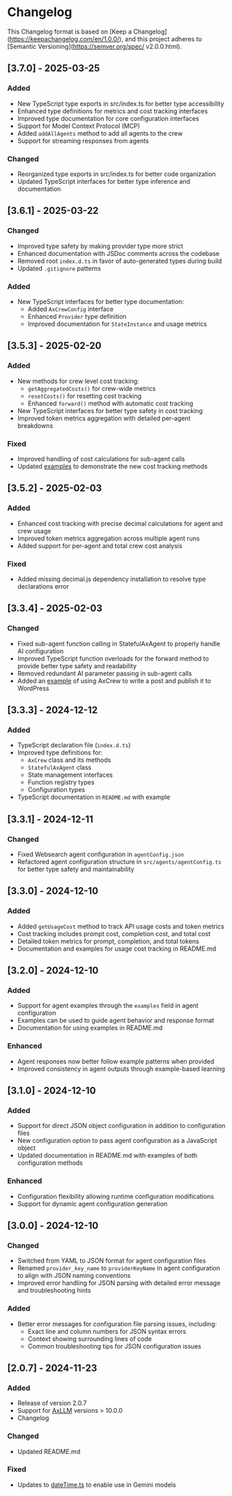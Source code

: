 # Changelog

This Changelog format is based on [Keep a Changelog]
(https://keepachangelog.com/en/1.0.0/), and this project 
adheres to [Semantic Versioning](https://semver.org/spec/
v2.0.0.html).

## [3.7.0] - 2025-03-25

### Added
- New TypeScript type exports in src/index.ts for better type accessibility
- Enhanced type definitions for metrics and cost tracking interfaces
- Improved type documentation for core configuration interfaces
- Support for Model Context Protocol (MCP)
- Added `addAllAgents` method to add all agents to the crew
- Support for streaming responses from agents

### Changed
- Reorganized type exports in src/index.ts for better code organization
- Updated TypeScript interfaces for better type inference and documentation

## [3.6.1] - 2025-03-22

### Changed
- Improved type safety by making provider type more strict
- Enhanced documentation with JSDoc comments across the codebase
- Removed root `index.d.ts` in favor of auto-generated types during build
- Updated `.gitignore` patterns

### Added
- New TypeScript interfaces for better type documentation:
  - Added `AxCrewConfig` interface
  - Enhanced `Provider` type definition
  - Improved documentation for `StateInstance` and usage metrics

## [3.5.3] - 2025-02-20

### Added
- New methods for crew level cost tracking:
  - `getAggregatedCosts()` for crew-wide metrics
  - `resetCosts()` for resetting cost tracking
  - Enhanced `forward()` method with automatic cost tracking
- New TypeScript interfaces for better type safety in cost tracking
- Improved token metrics aggregation with detailed per-agent breakdowns

### Fixed
- Improved handling of cost calculations for sub-agent calls
- Updated [examples](./examples/) to demonstrate the new cost tracking methods

## [3.5.2] - 2025-02-03

### Added
- Enhanced cost tracking with precise decimal calculations for agent and crew usage
- Improved token metrics aggregation across multiple agent runs
- Added support for per-agent and total crew cost analysis

### Fixed
- Added missing decimal.js dependency installation to resolve type declarations error

## [3.3.4] - 2025-02-03

### Changed
- Fixed sub-agent function calling in StatefulAxAgent to properly handle AI configuration
- Improved TypeScript function overloads for the forward method to provide better type safety and readability
- Removed redundant AI parameter passing in sub-agent calls
- Added an [example](examples/write-post-and-publish-to-wordpress.ts) of using AxCrew to write a post and publish it to WordPress

## [3.3.3] - 2024-12-12

### Added
- TypeScript declaration file (`index.d.ts`)
- Improved type definitions for:
  - `AxCrew` class and its methods
  - `StatefulAxAgent` class
  - State management interfaces
  - Function registry types
  - Configuration types
- TypeScript documentation in `README.md` with example

## [3.3.1] - 2024-12-11

### Changed
- Fixed Websearch agent configuration in `agentConfig.json`
- Refactored agent configuration structure in `src/agents/agentConfig.ts` for better type safety and maintainability

## [3.3.0] - 2024-12-10

### Added
- Added `getUsageCost` method to track API usage costs and token metrics
- Cost tracking includes prompt cost, completion cost, and total cost
- Detailed token metrics for prompt, completion, and total tokens
- Documentation and examples for usage cost tracking in README.md

## [3.2.0] - 2024-12-10

### Added
- Support for agent examples through the `examples` field in agent configuration
- Examples can be used to guide agent behavior and response format
- Documentation for using examples in README.md

### Enhanced
- Agent responses now better follow example patterns when provided
- Improved consistency in agent outputs through example-based learning

## [3.1.0] - 2024-12-10

### Added
- Support for direct JSON object configuration in addition to configuration files
- New configuration option to pass agent configuration as a JavaScript object
- Updated documentation in README.md with examples of both configuration methods

### Enhanced
- Configuration flexibility allowing runtime configuration modifications
- Support for dynamic agent configuration generation

## [3.0.0] - 2024-12-10

### Changed
- Switched from YAML to JSON format for agent configuration files
- Renamed `provider_key_name` to `providerKeyName` in agent configuration to align with JSON naming conventions
- Improved error handling for JSON parsing with detailed error message and troubleshooting hints

### Added
- Better error messages for configuration file parsing issues, including:
  - Exact line and column numbers for JSON syntax errors
  - Context showing surrounding lines of code
  - Common troubleshooting tips for JSON configuration issues

## [2.0.7] - 2024-11-23

### Added
- Release of version 2.0.7
- Support for [AxLLM](https://axllm.dev) versions > 10.0.0
- Changelog

### Changed
- Updated README.md

### Fixed
- Updates to [dateTime.ts](src/dateTime.ts) to enable use in Gemini models

